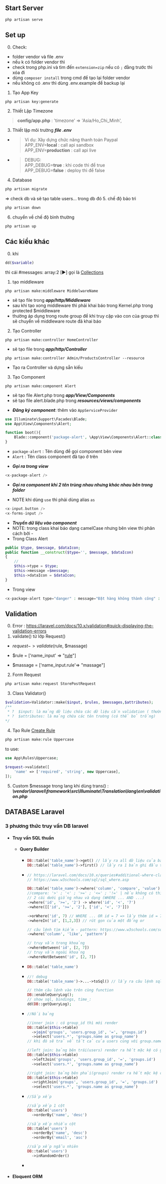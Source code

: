 ##  Start Server
```diff
php artisan serve
```

## Set up
0. Check:
- folder vendor và file .env
- nếu k có folder vendor thì 
- check trong php.ini và tìm đến `extension=zip` nếu có  `;` đằng trước thì xóa đi
- dùng `composer install` trong cmd để tạo lại folder vendor 
- nếu không có .env thì dùng .env.example để backup lại
1. Tạo App Key
```diff
php artisan key:generate
```
2. Thiết Lập Timezone
> __config/app.php__ : 'timezone' => 'Asia/Ho_Chi_Minh',
3. Thiết lập môi trường __*file .env*__
- > Ví dụ: Xây dựng chức năng thanh toán Paypal  
  APP_ENV=__local__      : call api sandbox  
  APP_ENV=__production__ : call api live
- > DEBUG:  
  APP_DEBUG=__true__ : khi code thì để true  
  APP_DEBUG=__false__ : deploy thì để false
4. Database
```diff
php artisan migrate
```
=> check db và sẽ tạo table users... trong db đó
5. chế độ bảo trì
```diff
php artisan down
```
6. chuyển về chế độ bình thường
```diff
php artisan up
```

## Các kiểu khác
0. khi 
```php
dd($variable)
```
thì cái #messages: array:2 [▶] gọi là [Collections](https://laravel.com/docs/10.x/collections)
1. tạo middleware 
```angular2html
php artisan make:middleware MiddelwareName 
```
- sẽ tạo file trong ___app/http/Middleware___
- sau khi tạo xong middleware thì phải khai báo trong Kernel.php trong protected $middleware
- thường áp dụng trong route group để khi truy cập vào con của group thì sẽ chuyển về middleware route đã khai báo

2. Tạo Controller
```angular2html
php artisan make:controller HomeController
```
- sẽ tạo file trong ___app/http/Controller___
```angular2html
php artisan make:controller Admin/ProductsController --resource
```
- Tạo ra Controller và dựng sẵn kiểu
3. Tạo Component
```angular2html
php artisan make:component Alert
```
- sẽ tạo file Alert.php trong ___app/View/Components___
- sẽ tạo file alert.blade.php trong ___resources/views/components___    
* ___Đăng ký component___: thêm vào `AppServiceProvider`
```php
use Illuminate\Support\Facades\Blade;
use App\View\Components\Alert;

function boot(){
    Blade::component('package-alert', \App\View\Components\Alert::class);
}
```
- `package-alert` : Tên dùng để gọi component bên view
- `Alert` : Tên class component đã tạo ở trên
* ___Gọi ra trong view___
```php
<x-package-alert />
```
* ___Gọi ra component khi 2 tên trùng nhau nhưng khác nhau bên trong folder___
- NOTE khi dùng `use` thì phải dùng alias `as`
```php
<x-input.button />
<x-forms-input />
```
* ___Truyền dữ liệu vào component___
* NOTE: trong class khai báo dạng camelCase nhưng bên view thì phân cách bởi -
* Trong Class Alert
```php
public $type, $message, $dataIcon;
public function __construct($type='', $message, $dataIcon)
{
    //
    $this->type = $type;
    $this->message =$message;
    $this->dataIcon = $dataIcon;
}
```
* Trong view
```php 
<x-package-alert type="danger" : message="Đặt hàng không thành công" : data-icon="check"/>
```

## Validation
0. Error : https://laravel.com/docs/10.x/validation#quick-displaying-the-validation-errors
1. validate() từ lớp Request()
- $request->validate($rule, $massage)
   
- $rule = ['name_input' => "[rule](https://laravel.com/docs/10.x/validation#available-validation-rules)"]
- $massage = ['name_input.rule'=> "massage"]
2. Form Request 
```php
php artisan make:request StorePostRequest
```
3. Class Validator()
```php
$validation=Validator::make($input, $rules, $messages,$attributes);
/**
 * ?  $input: là mảng dữ liệu chứa các dữ liệu cần validation ( thường truyền $request->all() )
 * ?  $attributes: là mảng chứa các tên trường (có thể bỏ trống)
*/
```
4. Tạo Rule
[Create Rule](https://laravel.com/docs/10.x/validation#custom-validation-rules)
```php
php artisan make:rule Uppercase
```
to use:
```php
use App\Rules\Uppercase;
 
$request->validate([
    'name' => ['required', 'string', new Uppercase],
]);
```
5. Custom $message trong lang khi dùng trans() : ___\vendor\laravel\framework\src\Illuminate\Translation\lang\en\validation.php___

## DATABASE Laravel
### 3 phương thức truy vấn DB laravel
+ #### Truy vấn SQL thuần
  + #### Query Builder 
    + ```php
      DB::table('table_name')->get() // lấy ra all dữ liệu của bảng
      DB::table('table_name')->first() // lấy ra 1 bản ghi đầu tiên dữ liệu của bảng
    + ```php
      // https://laravel.com/docs/10.x/queries#additional-where-clauses
      // https://www.w3schools.com/sql/sql_where.asp

      DB::table('table_name')->where('column', 'compare', 'value')
      //compare: '>' ; '<' ; '>=' ; '<=' ; '!=' | nếu không có thì sẽ là '=' | compare: '<>' = khác
      // 2 cái dưới giống nhau và dạng (WHERE ... AND ...)
      ->where('id', '>=', '2') -> where('id', '<', '7')
      ->where([['id', '>=', '2'], ['id', '<', '7']])
      
      ->orWhere('id', 7) // WHERE ... OR id = 7 => lấy thêm id = 7
      ->whereIn('id', [1,2,3]) // rút gọn của một đống or
      
      // câu lệnh tìm kiếm - pattern: https://www.w3schools.com/sql/sql_like.asp
      ->where('column', 'like', 'pattern')
      
      // truy vấn trong khoảng
      ->whereBetween('id', [2, 7])
      // truy vấn ngoài khoảng
      ->whereNotBetween('id', [2, 7])
    + ```php
      DB::table('table_name')
    + ```php
      //! debug 
      DB::table('table_name')->...->toSql() // lấy ra câu lệnh sql
      
      // thêm câu lệnh vào trên cùng function
      DB::enableQueryLog();
      // show sql, bindings, time_:
      dd(DB::getQueryLog);
    
    + ```php
      //Nối bảng
      
      //inner join : có group_id thì mới render
      DB::table($this->table)
        ->join('groups', 'users.group_id', '=', 'groups.id')
        ->select('users.*', 'groups.name as group_name')
      // khi đó sẽ trả về tất cả của users cùng với group.name mà trong users.group_id khác null
      
      //left join: bảng bên trái(users) render ra hết mặc kệ có giá trị nối(group_id) hay không
      DB::table($this->table)
        ->leftJoin('groups', 'users.group_id', '=', 'groups.id')
        ->select('users.*', 'groups.name as group_name')
      
      //right join: bảng bên phải(groups) render ra hết mặc kệ có giá trị nối (group_id) hay không
      DB::table($this->table)
        ->rightJoin('groups', 'users.group_id', '=', 'groups.id')
        ->select('users.*', 'groups.name as group_name')
    + ```php 
      //Sắp xếp
      
      //sắp xếp 1 cột
      DB::table('users')
        ->orderBy('name', 'desc')
      
      //sắp xếp nhiều cột
      DB::table('users')
        ->orderBy('name', 'desc')
        ->orderBy('email', 'asc')
      
      //sắp xếp ngẫu nhiên
      DB::table('users')
        ->inRandomOrder()
    + ```php
      
+ #### Eloquent ORM
